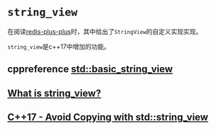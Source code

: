 # `string_view`

在阅读[redis-plus-plus](https://github.com/sewenew/redis-plus-plus)时，其中给出了`StringView`的自定义实现实现。

`string_view`是c++17中增加的功能。



## cppreference [std::basic_string_view](https://en.cppreference.com/w/cpp/string/basic_string_view)



## [What is string_view?](https://stackoverflow.com/questions/20803826/what-is-string-view)



## [C++17 - Avoid Copying with std::string_view](https://www.modernescpp.com/index.php/c-17-avoid-copying-with-std-string-view)